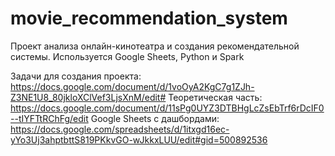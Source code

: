 # movie_recommendation_system
Проект анализа онлайн-кинотеатра и создания рекомендательной системы. Используется Google Sheets, Python и Spark

Задачи для создания проекта: https://docs.google.com/document/d/1voOyA2KgC7g1ZJh-Z3NE1U8_80jkloXClVef3LjsXnM/edit#
Теоретическая часть: https://docs.google.com/document/d/11sPg0UYZ3DTBHgLcZsEbTrf6rDcIF0--tIYFTtRChFg/edit 
Google Sheets с дашбордами: https://docs.google.com/spreadsheets/d/1itxgd16ec-yYo3Uj3ahptbttS819PKkvGO-wJkkxLUU/edit#gid=500892536
